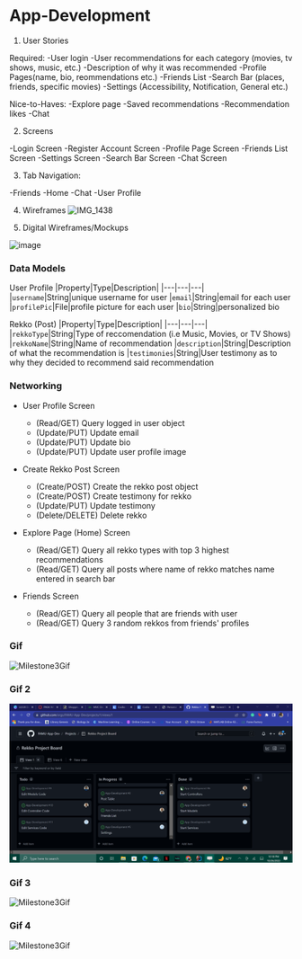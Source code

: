 # App-Development

1. User Stories

  Required:
    -User login 
    -User recommendations for each category (movies, tv shows, music, etc.)
    -Description of why it was recommended
    -Profile Pages(name, bio, reommendations etc.)
    -Friends List
    -Search Bar (places, friends, specific movies)
    -Settings (Accessibility, Notification, General etc.)
    
  Nice-to-Haves:
    -Explore page
    -Saved recommendations
    -Recommendation likes
    -Chat 
    
2. Screens

  -Login Screen
  -Register Account Screen
  -Profile Page Screen
  -Friends List Screen
  -Settings Screen
  -Search Bar Screen
  -Chat Screen
		
  
  
3. Tab Navigation:
 
  -Friends
  -Home
  -Chat
  -User Profile
	
4. Wireframes
![IMG_1438](https://user-images.githubusercontent.com/70450120/193641889-6c40af91-6e28-48df-a849-acacff7c932f.jpg)

5. Digital Wireframes/Mockups
<img width="248" alt="image" src="https://user-images.githubusercontent.com/70450120/193645598-1377b93f-7996-4f97-ad57-21f687bed86c.png">



### Data Models

User Profile
|Property|Type|Description| 
|---|---|---|
|`username`|String|unique username for user
|`email`|String|email for each user
|`profilePic`|File|profile picture for each user
|`bio`|String|personalized bio

Rekko (Post)
|Property|Type|Description| 
|---|---|---|
|`rekkoType`|String|Type of reccomendation (i.e Music, Movies, or TV Shows)
|`rekkoName`|String|Name of recommendation
|`description`|String|Description of what the recommendation is
|`testimonies`|String|User testimony as to why they decided to recommend said recommendation


### Networking

- User Profile Screen
    - (Read/GET) Query logged in user object
    - (Update/PUT) Update email
    - (Update/PUT) Update bio
    - (Update/PUT) Update user profile image
    
- Create Rekko Post Screen
    - (Create/POST) Create the rekko post object
    - (Create/POST) Create testimony for rekko
    - (Update/PUT) Update testimony
    - (Delete/DELETE) Delete rekko
    
- Explore Page (Home) Screen
    - (Read/GET) Query all rekko types with top 3 highest recommendations
    - (Read/GET) Query all posts where name of rekko matches name entered in search bar
    
- Friends Screen
    - (Read/GET) Query all people that are friends with user
    - (Read/GET) Query 3 random rekkos from friends' profiles 
    
    
   
### Gif

![Milestone3Gif](https://user-images.githubusercontent.com/70450120/196840885-95eeb93a-85bd-4118-a7d6-4cfecaa1b8eb.gif)


### Gif 2
![Milestone3Gif](https://github.com/FAMU-App-Dev/App-Development/blob/main/sprint3.gif)


### Gif 3
![Milestone3Gif](https://github.com/FAMU-App-Dev/App-Development/blob/main/screeny.gif)

### Gif 4
![Milestone3Gif](https://github.com/FAMU-App-Dev/App-Development/blob/main/gif4.gif)
